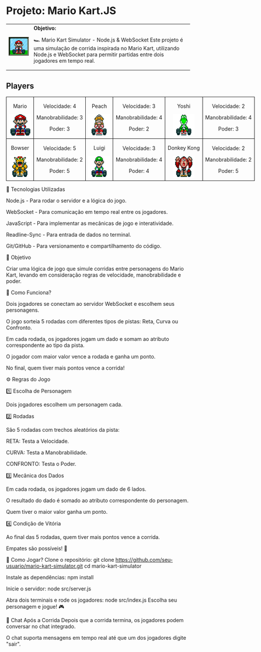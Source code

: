 <h1>Projeto: Mario Kart.JS</h1>

  <table>
        <tr>
            <td>
                <img src="./docs/header.gif" alt="Mario Kart" width="200">
            </td>
            <td>
                <b>Objetivo:</b>
                <p>🏎️ Mario Kart Simulator - Node.js & WebSocket
Este projeto é uma simulação de corrida inspirada no Mario Kart, utilizando Node.js e WebSocket para permitir partidas entre dois jogadores em tempo real.</p>
            </td>
        </tr>
    </table>

<h2>Players</h2>
      <table style="border-collapse: collapse; width: 800px; margin: 0 auto;">
        <tr>
            <td style="border: 1px solid black; text-align: center;">
                <p>Mario</p>
                <img src="./docs/mario.gif" alt="Mario Kart" width="60" height="60">
            </td>
            <td style="border: 1px solid black; text-align: center;">
                <p>Velocidade: 4</p>
                <p>Manobrabilidade: 3</p>
                <p>Poder: 3</p>
            </td>
             <td style="border: 1px solid black; text-align: center;">
                <p>Peach</p>
                <img src="./docs/peach.gif" alt="Mario Kart" width="60" height="60">
            </td>
            <td style="border: 1px solid black; text-align: center;">
                <p>Velocidade: 3</p>
                <p>Manobrabilidade: 4</p>
                <p>Poder: 2</p>
            </td>
              <td style="border: 1px solid black; text-align: center;">
                <p>Yoshi</p>
                <img src="./docs/yoshi.gif" alt="Mario Kart" width="60" height="60">
            </td>
            <td style="border: 1px solid black; text-align: center;">
                <p>Velocidade: 2</p>
                <p>Manobrabilidade: 4</p>
                <p>Poder: 3</p>
            </td>
        </tr>
        <tr>
            <td style="border: 1px solid black; text-align: center;">
                <p>Bowser</p>
                <img src="./docs/bowser.gif" alt="Mario Kart" width="60" height="60">
            </td>
            <td style="border: 1px solid black; text-align: center;">
                <p>Velocidade: 5</p>
                <p>Manobrabilidade: 2</p>
                <p>Poder: 5</p>
            </td>
            <td style="border: 1px solid black; text-align: center;">
                <p>Luigi</p>
                <img src="./docs/luigi.gif" alt="Mario Kart" width="60" height="60">
            </td>
            <td style="border: 1px solid black; text-align: center;">
                <p>Velocidade: 3</p>
                <p>Manobrabilidade: 4</p>
                <p>Poder: 4</p>
            </td>
            <td style="border: 1px solid black; text-align: center;">
                <p>Donkey Kong</p>
                <img src="./docs/dk.gif" alt="Mario Kart" width="60" height="60">
            </td>
            <td style="border: 1px solid black; text-align: center;">
                <p>Velocidade: 2</p>
                <p>Manobrabilidade: 2</p>
                <p>Poder: 5</p>
            </td>
        </tr>
    </table>

<p></p>



🚀 Tecnologias Utilizadas

Node.js - Para rodar o servidor e a lógica do jogo.

WebSocket - Para comunicação em tempo real entre os jogadores.

JavaScript - Para implementar as mecânicas de jogo e interatividade.

Readline-Sync - Para entrada de dados no terminal.

Git/GitHub - Para versionamento e compartilhamento do código.


🎯 Objetivo

Criar uma lógica de jogo que simule corridas entre personagens do Mario Kart, levando em consideração regras de velocidade, manobrabilidade e poder.


🏁 Como Funciona?

Dois jogadores se conectam ao servidor WebSocket e escolhem seus personagens.

O jogo sorteia 5 rodadas com diferentes tipos de pistas: Reta, Curva ou Confronto.

Em cada rodada, os jogadores jogam um dado e somam ao atributo correspondente ao tipo da pista.

O jogador com maior valor vence a rodada e ganha um ponto.

No final, quem tiver mais pontos vence a corrida!

⚙️ Regras do Jogo

1️⃣ Escolha de Personagem

Dois jogadores escolhem um personagem cada.

2️⃣ Rodadas

São 5 rodadas com trechos aleatórios da pista:

RETA: Testa a Velocidade.

CURVA: Testa a Manobrabilidade.

CONFRONTO: Testa o Poder.

3️⃣ Mecânica dos Dados

Em cada rodada, os jogadores jogam um dado de 6 lados.

O resultado do dado é somado ao atributo correspondente do personagem.

Quem tiver o maior valor ganha um ponto.

4️⃣ Condição de Vitória

Ao final das 5 rodadas, quem tiver mais pontos vence a corrida.

Empates são possíveis! 🏁

📡 Como Jogar?
Clone o repositório:
git clone https://github.com/seu-usuario/mario-kart-simulator.git
cd mario-kart-simulator

Instale as dependências:
npm install

Inicie o servidor:
node src/server.js

Abra dois terminais e rode os jogadores:
node src/index.js
Escolha seu personagem e jogue! 🎮

💬 Chat Após a Corrida
Depois que a corrida termina, os jogadores podem conversar no chat integrado.

O chat suporta mensagens em tempo real até que um dos jogadores digite "sair".
